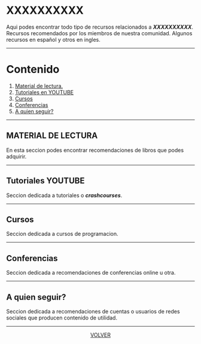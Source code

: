 # XXXXXXXXXX
Aqui podes encontrar todo tipo de recursos relacionados
a ***XXXXXXXXXX***. Recursos recomendados por los miembros de nuestra comunidad.
Algunos recursos en español y otros en ingles.

---
# Contenido 
1. [Material de lectura.](#material-de-lectura)
2. [Tutoriales en YOUTUBE](#tutoriales-youtube)
3. [Cursos](#cursos) 
4. [Conferencias](#conferencias)
5. [A quien seguir?](#a-quien-seguir) 



---

## MATERIAL DE LECTURA
En esta seccion podes encontrar recomendaciones de libros que podes 
adquirir.
<!-- ------------------------INICIO CONTRIBUCIONES---------------------- -->




<!-- ------------------------FIN CONTRIBUCIONES---------------------- -->


---

## Tutoriales YOUTUBE
Seccion dedicada a tutoriales o ***crashcourses***.
<!-- ------------------------INICIO CONTRIBUCIONES---------------------- -->




<!-- ------------------------FIN CONTRIBUCIONES---------------------- -->

---

## Cursos 
Seccion dedicada a cursos de programacion. 
<!-- ------------------------INICIO CONTRIBUCIONES---------------------- -->




<!-- ------------------------FIN CONTRIBUCIONES---------------------- -->


---

## Conferencias
Seccion dedicada a recomendaciones de conferencias online u otra.
<!-- ------------------------INICIO CONTRIBUCIONES---------------------- -->




<!-- ------------------------FIN CONTRIBUCIONES---------------------- -->

---



## A quien seguir? 
Seccion dedicada a recomendaciones de cuentas o usuarios de redes sociales
que producen contenido de utilidad.
<!-- ------------------------INICIO CONTRIBUCIONES---------------------- -->




<!-- ------------------------FIN CONTRIBUCIONES---------------------- -->

---





<center>

[VOLVER](readme.md)

</center>
























